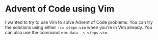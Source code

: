 # Advent of Code using Vim

I wanted to try to use Vim to solve Advent of Code problems. You can try the solutions using either `:so steps.vim` when you're in Vim already. You can also use the command `vim data -s steps.vim`.
